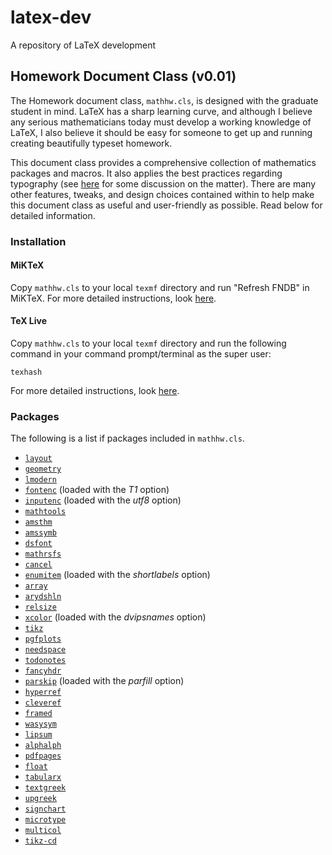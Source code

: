 # latex-dev
A repository of LaTeX development

## Homework Document Class (v0.01)
The Homework document class, `mathhw.cls`, is designed with the graduate student in mind. LaTeX has a sharp learning curve, and although I believe any serious mathematicians today must develop a working knowledge of LaTeX, I also believe it should be easy for someone to get up and running creating beautifully typeset homework. 

This document class provides a comprehensive collection of mathematics packages and macros. It also applies the best practices regarding typography (see [here](http://tex.stackexchange.com/questions/71172/why-are-default-latex-margins-so-big) for some discussion on the matter). There are many other features, tweaks, and design choices contained within to help make this document class as useful and user-friendly as possible. Read below for detailed information.

### Installation

#### MiKTeX
Copy `mathhw.cls` to your local `texmf` directory and run "Refresh FNDB" in MiKTeX. For more detailed instructions, look [here](http://tex.stackexchange.com/questions/2063/how-can-i-manually-install-a-package-on-miktex-windows).

#### TeX Live
Copy `mathhw.cls` to your local `texmf` directory and run the following command in your command prompt/terminal as the super user:

    texhash

For more detailed instructions, look [here](http://tex.stackexchange.com/questions/96976/install-custom-cls-using-tex-live-in-local-directory).

### Packages
The following is a list if packages included in `mathhw.cls`.

- [`layout`](http://www.ctan.org/pkg/layout)
- [`geometry`](http://www.ctan.org/pkg/geometry)
- [`lmodern`](https://www.ctan.org/pkg/lm?lang=en)
- [`fontenc`](http://www.ctan.org/pkg/fontenc) (loaded with the *T1* option)
- [`inputenc`](http://www.ctan.org/pkg/inputenc) (loaded with the *utf8* option)
- [`mathtools`](http://www.ctan.org/pkg/mathtools)
- [`amsthm`](http://www.ctan.org/pkg/amsthm)
- [`amssymb`](https://www.ctan.org/pkg/amsfonts?lang=en)
- [`dsfont`](https://www.ctan.org/tex-archive/fonts/doublestroke?lang=en)
- [`mathrsfs`](http://www.ctan.org/pkg/mathrsfs)
- [`cancel`](http://www.ctan.org/pkg/cancel)
- [`enumitem`](http://www.ctan.org/pkg/enumitem) (loaded with the *shortlabels* option)
- [`array`](http://www.ctan.org/pkg/array)
- [`arydshln`](http://www.ctan.org/pkg/arydshln)
- [`relsize`](http://www.ctan.org/pkg/relsize)
- [`xcolor`](http://www.ctan.org/pkg/xcolor) (loaded with the *dvipsnames* option)
- [`tikz`](http://www.texample.net/tikz/)
- [`pgfplots`](https://www.ctan.org/pkg/pgfplots?lang=en)
- [`needspace`](http://www.ctan.org/pkg/needspace)
- [`todonotes`](http://www.ctan.org/pkg/todonotes)
- [`fancyhdr`](http://www.ctan.org/pkg/fancyhdr)
- [`parskip`](http://www.ctan.org/pkg/parskip) (loaded with the *parfill* option)
- [`hyperref`](http://www.ctan.org/pkg/hyperref)
- [`cleveref`](http://www.ctan.org/pkg/cleveref)
- [`framed`](http://www.ctan.org/pkg/framed)
- [`wasysym`](http://www.ctan.org/pkg/wasysym)
- [`lipsum`](http://www.ctan.org/pkg/lipsum)
- [`alphalph`](http://www.ctan.org/pkg/alphalph)
- [`pdfpages`](http://www.ctan.org/pkg/pdfpages)
- [`float`](http://www.ctan.org/pkg/float)
- [`tabularx`](http://www.ctan.org/pkg/tabularx)
- [`textgreek`](http://www.ctan.org/pkg/textgreek)
- [`upgreek`](http://www.ctan.org/pkg/upgreek)
- [`signchart`](http://www.ctan.org/pkg/signchart)
- [`microtype`](http://www.ctan.org/pkg/microtype)
- [`multicol`](http://www.ctan.org/pkg/multicol)
- [`tikz-cd`](http://www.ctan.org/pkg/tikz-cd)

